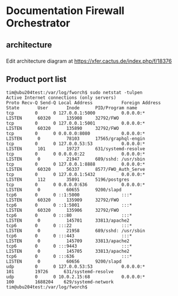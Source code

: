 # Documentation Firewall Orchestrator

## architecture

###
Edit architecture diagram at https://xfer.cactus.de/index.php/f/18376

## Product port list

    tim@ubu204test:/var/log/fworch$ sudo netstat -tulpen
    Active Internet connections (only servers)
    Proto Recv-Q Send-Q Local Address           Foreign Address         State       User       Inode      PID/Program name    
    tcp        0      0 127.0.0.1:5000          0.0.0.0:*               LISTEN      60320      135908     32792/FWO           
    tcp        0      0 127.0.0.1:5001          0.0.0.0:*               LISTEN      60320      135890     32792/FWO           
    tcp        0      0 0.0.0.0:8080            0.0.0.0:*               LISTEN      0          78103      17565/graphql-engin 
    tcp        0      0 127.0.0.53:53           0.0.0.0:*               LISTEN      101        19727      631/systemd-resolve 
    tcp        0      0 0.0.0.0:22              0.0.0.0:*               LISTEN      0          21947      689/sshd: /usr/sbin 
    tcp        0      0 127.0.0.1:8888          0.0.0.0:*               LISTEN      60320      56337      8577/FWO_Auth_Serve 
    tcp        0      0 127.0.0.1:5432          0.0.0.0:*               LISTEN      112        35891      5196/postgres       
    tcp        0      0 0.0.0.0:636             0.0.0.0:*               LISTEN      0          60655      9200/slapd          
    tcp6       0      0 ::1:5000                :::*                    LISTEN      60320      135909     32792/FWO           
    tcp6       0      0 ::1:5001                :::*                    LISTEN      60320      135906     32792/FWO           
    tcp6       0      0 :::80                   :::*                    LISTEN      0          145701     33813/apache2       
    tcp6       0      0 :::22                   :::*                    LISTEN      0          21958      689/sshd: /usr/sbin 
    tcp6       0      0 :::443                  :::*                    LISTEN      0          145709     33813/apache2       
    tcp6       0      0 :::9443                 :::*                    LISTEN      0          145705     33813/apache2       
    tcp6       0      0 :::636                  :::*                    LISTEN      0          60656      9200/slapd          
    udp        0      0 127.0.0.53:53           0.0.0.0:*                           101        19726      631/systemd-resolve 
    udp        0      0 10.0.2.15:68            0.0.0.0:*                           100        1688204    629/systemd-network 
    tim@ubu204test:/var/log/fworch$ 
